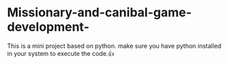 # Missionary-and-canibal-game-development-

This is a mini project based on python.
make sure you have python installed in your system to execute the code.👍
